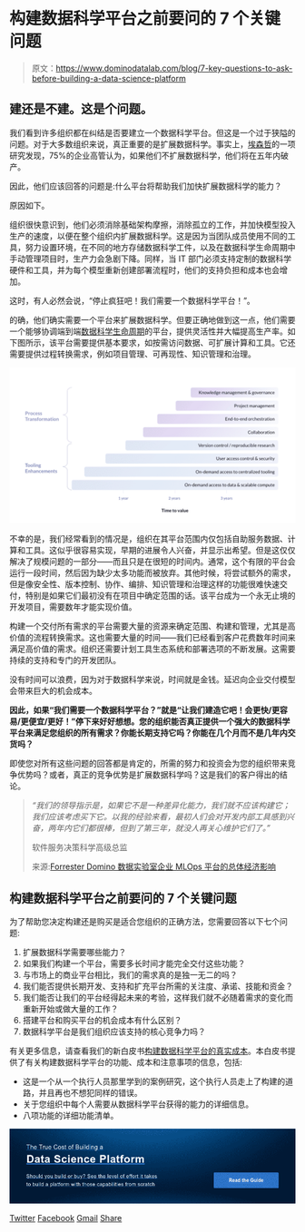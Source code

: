 # 构建数据科学平台之前要问的 7 个关键问题

> 原文：<https://www.dominodatalab.com/blog/7-key-questions-to-ask-before-building-a-data-science-platform>

## 建还是不建。这是个问题。

我们看到许多组织都在纠结是否要建立一个数据科学平台。但这是一个过于狭隘的问题。对于大多数组织来说，真正重要的是扩展数据科学。事实上，[埃森哲](https://www.accenture.com/us-en/insights/artificial-intelligence/ai-investments)的一项研究发现，75%的企业高管认为，如果他们不扩展数据科学，他们将在五年内破产。

因此，他们应该回答的问题是:什么平台将帮助我们加快扩展数据科学的能力？

原因如下。

组织很快意识到，他们必须消除基础架构摩擦，消除孤立的工作，并加快模型投入生产的速度，以便在整个组织内扩展数据科学。这是因为当团队成员使用不同的工具，努力设置环境，在不同的地方存储数据科学工件，以及在数据科学生命周期中手动管理项目时，生产力会急剧下降。同样，当 IT 部门必须支持定制的数据科学硬件和工具，并为每个模型重新创建部署流程时，他们的支持负担和成本也会增加。

这时，有人必然会说，“停止疯狂吧！我们需要一个数据科学平台！”。

的确，他们确实需要一个平台来扩展数据科学。但要正确地做到这一点，他们需要一个能够协调端到端[数据科学生命周期](https://blog.dominodatalab.com/how-enterprise-mlops-works-throughout-the-data-science-lifecycle)的平台，提供灵活性并大幅提高生产率。如下图所示，该平台需要提供基本要求，如按需访问数据、可扩展计算和工具。它还需要提供过程转换需求，例如项目管理、可再现性、知识管理和治理。

![Time to value for buying vs building a data science platform](img/950f23b187764ead671faf81e7d71602.png)

不幸的是，我们经常看到的情况是，组织在其平台范围内仅包括自助服务数据、计算和工具。这似乎很容易实现，早期的进展令人兴奋，并显示出希望。但是这仅仅解决了规模问题的一部分——而且只是在很短的时间内。通常，这个有限的平台会运行一段时间，然后因为缺少太多功能而被放弃。其他时候，将尝试额外的需求，但是像安全性、版本控制、协作、编排、知识管理和治理这样的功能很难快速交付，特别是如果它们最初没有在项目中确定范围的话。该平台成为一个永无止境的开发项目，需要数年才能实现价值。

构建一个交付所有需求的平台需要大量的资源来确定范围、构建和管理，尤其是高价值的流程转换需求。这也需要大量的时间——我们已经看到客户花费数年时间来满足高价值的需求。组织还需要计划工具生态系统和部署选项的不断发展。这需要持续的支持和专门的开发团队。

没有时间可以浪费，因为对于数据科学来说，时间就是金钱。延迟向企业交付模型会带来巨大的机会成本。

**因此，如果“我们需要一个数据科学平台？”就是“让我们建造它吧！会更快/更容易/更便宜/更好！”停下来好好想想。您的组织能否真正提供一个强大的数据科学平台来满足您组织的所有需求？你能长期支持它吗？你能在几个月而不是几年内交货吗？**

即使您对所有这些问题的回答都是肯定的，所需的努力和投资会为您的组织带来竞争优势吗？或者，真正的竞争优势是扩展数据科学吗？这是我们的客户得出的结论。

> *“我们的领导指示是，如果它不是一种差异化能力，我们就不应该构建它；我们应该考虑买下它。以我的经验来看，最初人们会对开发内部工具感到兴奋，两年内它们都很棒，但到了第三年，就没人再关心维护它们了。”*
> 
> 软件服务决策科学高级总监
> 
> 来源:[Forrester Domino 数据实验室企业 MLOps 平台的总体经济影响](https://www.dominodatalab.com/blog/forrester-tei-study-domino-delivers-542-roi-and-payback-within-6-months/)

## 构建数据科学平台之前要问的 7 个关键问题

为了帮助您决定构建还是购买是适合您组织的正确方法，您需要回答以下七个问题:

1.  扩展数据科学需要哪些能力？
2.  如果我们构建一个平台，需要多长时间才能完全交付这些功能？
3.  与市场上的商业平台相比，我们的需求真的是独一无二的吗？
4.  我们能否提供长期开发、支持和扩充平台所需的关注度、承诺、技能和资金？
5.  我们能否让我们的平台经得起未来的考验，这样我们就不必随着需求的变化而重新开始或做大量的工作？
6.  搭建平台和购买平台的机会成本有什么区别？
7.  数据科学平台是我们组织应该支持的核心竞争力吗？

有关更多信息，请查看我们的新白皮书[构建数据科学平台的真实成本](https://www.dominodatalab.com/resources/cost-of-building-data-science-platform/)。本白皮书提供了有关构建数据科学平台的功能、成本和注意事项的信息，包括:

*   这是一个从一个执行人员那里学到的案例研究，这个执行人员走上了构建的道路，并且再也不想犯同样的错误。
*   关于您组织中每个人需要从数据科学平台获得的能力的详细信息。
*   八项功能的详细功能清单。

[![The True Cost of Building a  Data Science Platform  Should you build or buy? See the level of effort it takes to build a platform with those capabilities from scratch Read the Guide](img/ec78987b2846b00004c35ecd3ab5764c.png)](https://cta-redirect.hubspot.com/cta/redirect/6816846/55c5cf7e-0558-4c49-8177-a3c7cbf3713a) 

[Twitter](/#twitter) [Facebook](/#facebook) [Gmail](/#google_gmail) [Share](https://www.addtoany.com/share#url=https%3A%2F%2Fwww.dominodatalab.com%2Fblog%2F7-key-questions-to-ask-before-building-a-data-science-platform%2F&title=7%20key%20questions%20to%20ask%20before%20building%20a%20data%20science%20platform)